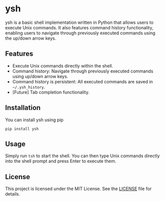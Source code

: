 # ysh

ysh is a basic shell implementation written in Python that allows users to execute Unix commands. It also features command history functionality, enabling users to navigate through previously executed commands using the up/down arrow keys.

## Features

- Execute Unix commands directly within the shell.
- Command history: Navigate through previously executed commands using up/down arrow keys.
- Command history is persistent: All executed commands are saved in `~/.ysh_history`.
- [Future] Tab completion functionality.

## Installation

You can install ysh using pip

    pip install ysh    

## Usage

Simply run `tsh` to start the shell. You can then type Unix commands directly into the shell prompt and press Enter to execute them.

## License

This project is licensed under the MIT License. See the [LICENSE](LICENSE) file for details.
